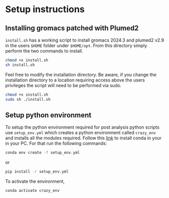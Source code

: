 # Setup instructions
## Installing gromacs patched with Plumed2

`install.sh` has a working script to install gromacs 2024.3 and plumed2 v2.9 in the users `$HOME` folder under `$HOME/opt`.
From this directory simply perform the two commands to install. 
```bash
chmod +x install.sh
sh install.sh
```

Feel free to modify the installation directory. Be aware, if you change the installation directory to a location requiring access above the users privileges the script will need to be performed via sudo. 

```bash
chmod +x install.sh
sudo sh ./install.sh
```

## Setup python environment

To setup the python environment required for post analysis python scripts use `setup_env.yml` which creates a python environment called `crazy_env` and installs all the modules required. Follow this [link](https://docs.conda.io/projects/conda/en/stable/user-guide/install/index.html) to install conda in your in your PC.
For that run the following commands:

```bash
conda env create -f setup_env.yml
```
or
```bash
pip install -r setup_env.yml
```

To activate the environment,

```bash
conda activate crazy_env
```
